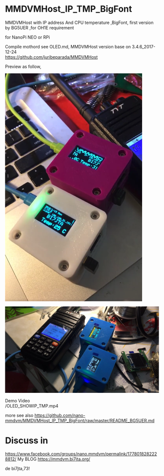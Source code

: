 # MMDVMHost_IP_TMP_BigFont
MMDVMHost with IP address And  CPU temperature ,BigFont, first version by BG5UER ,for OH1E requirement

for NanoPi NEO or RPi

Compile mothord see OLED.md, MMDVMHost version base on 3.4.6_2017-12-24  
https://github.com/juribeparada/MMDVMHost  

Preview as follow,   

![Image loading...](/OLED_SHOWIP_TMP.png)       

![Image loading...](/380_and_bluebox.jpeg)      

Demo Video   
/OLED_SHOWIP_TMP.mp4      

more see also https://github.com/nano-mmdvm/MMDVMHost_IP_TMP_BigFont/raw/master/README_BG5UER.md  

# Discuss in 
https://www.facebook.com/groups/nano.mmdvm/permalink/1778018282228812/
My BLOG https://mmdvm.bi7jta.org/  

de bi7jta,73!  